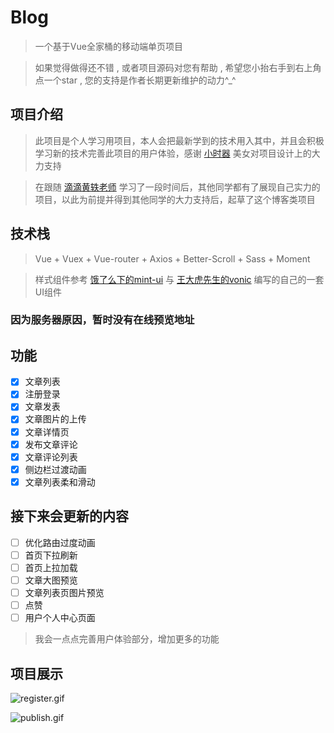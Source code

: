 # Blog

> 一个基于Vue全家桶的移动端单页项目

> 如果觉得做得还不错 , 或者项目源码对您有帮助 , 希望您小抬右手到右上角点一个star , 您的支持是作者长期更新维护的动力^_^

## 项目介绍

> 此项目是个人学习用项目，本人会把最新学到的技术用入其中，并且会积极学习新的技术完善此项目的用户体验，感谢 [小时器](https://github.com/Sweet-kiss) 美女对项目设计上的大力支持

> 在跟随 [滴滴黄轶老师](https://github.com/ustbhuangyi) 学习了一段时间后，其他同学都有了展现自己实力的项目，以此为前提并得到其他同学的大力支持后，起草了这个博客类项目

## 技术栈

> Vue + Vuex + Vue-router + Axios + Better-Scroll + Sass + Moment

> 样式组件参考 [饿了么下的mint-ui](https://github.com/ElemeFE/mint-ui) 与 [王大虎先生的vonic](https://github.com/wangdahoo/vonic) 编写的自己的一套UI组件

### 因为服务器原因，暂时没有在线预览地址

## 功能

- [x] 文章列表
- [x] 注册登录
- [x] 文章发表
- [x] 文章图片的上传
- [x] 文章详情页
- [x] 发布文章评论
- [x] 文章评论列表
- [x] 侧边栏过渡动画
- [x] 文章列表柔和滑动

## 接下来会更新的内容

- [ ] 优化路由过度动画
- [ ] 首页下拉刷新
- [ ] 首页上拉加载
- [ ] 文章大图预览
- [ ] 文章列表页图片预览
- [ ] 点赞
- [ ] 用户个人中心页面

> 我会一点点完善用户体验部分，增加更多的功能

## 项目展示

![register.gif](./demogif/register.gif)

![publish.gif](./demogif/publish.gif)

